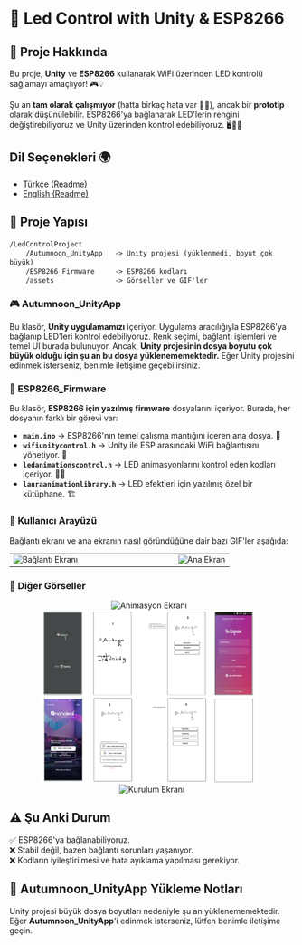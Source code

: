 # 🌟 Led Control with Unity & ESP8266

## 🚀 Proje Hakkında
Bu proje, **Unity** ve **ESP8266** kullanarak WiFi üzerinden LED kontrolü sağlamayı amaçlıyor! 🎮💡

Şu an **tam olarak çalışmıyor** (hatta birkaç hata var 🤦‍♂️), ancak bir **prototip** olarak düşünülebilir. ESP8266'ya bağlanarak LED'lerin rengini değiştirebiliyoruz ve Unity üzerinden kontrol edebiliyoruz. 🖥️📡✨

## Dil Seçenekleri 🌍
- [Türkçe (Readme)](readme.tr.md)
- [English (Readme)](readme.md)

## 📂 Proje Yapısı

```
/LedControlProject
    /Autumnoon_UnityApp   -> Unity projesi (yüklenmedi, boyut çok büyük)
    /ESP8266_Firmware     -> ESP8266 kodları
    /assets               -> Görseller ve GIF'ler
```

### 🎮 Autumnoon_UnityApp
Bu klasör, **Unity uygulamamızı** içeriyor. Uygulama aracılığıyla ESP8266'ya bağlanıp LED'leri kontrol edebiliyoruz. Renk seçimi, bağlantı işlemleri ve temel UI burada bulunuyor. Ancak, **Unity projesinin dosya boyutu çok büyük olduğu için şu an bu dosya yüklenememektedir.** Eğer Unity projesini edinmek isterseniz, benimle iletişime geçebilirsiniz.



### 🔧 ESP8266_Firmware
Bu klasör, **ESP8266 için yazılmış firmware** dosyalarını içeriyor. Burada, her dosyanın farklı bir görevi var:

- **`main.ino`** → ESP8266'nın temel çalışma mantığını içeren ana dosya. 📜
- **`wifiunitycontrol.h`** → Unity ile ESP arasındaki WiFi bağlantısını yönetiyor. 📡
- **`ledanimationscontrol.h`** → LED animasyonlarını kontrol eden kodları içeriyor. 🌈✨
- **`lauraanimationlibrary.h`** → LED efektleri için yazılmış özel bir kütüphane. 🏗️

### 🎨 Kullanıcı Arayüzü
Bağlantı ekranı ve ana ekranın nasıl göründüğüne dair bazı GIF'ler aşağıda:

<div align="center">
  <table style="margin: auto;">
    <tr>
      <td><img src="assets/gif/connect_screen.gif" alt="Bağlantı Ekranı" width="300"></td>
      <td style="width: 150px;"></td> 
      <td><img src="assets/gif/home_screen.gif" alt="Ana Ekran" width="300"></td>
    </tr>
  </table>
</div>



### 📌 Diğer Görseller

<div align="center">
    <img src="assets/img/animasyonekranı.png" alt="Animasyon Ekranı" width="417,5" style="margin-right: 10px;">
    <img src="assets/img/kayıtekranı.png" alt="Kayıt Ekranı" width="383,3" style="margin-right: 10px;">
    <img src="assets/img/setupekranı.png" alt="Kurulum Ekranı" width="399,1">
</div>

## ⚠️ Şu Anki Durum
✅ ESP8266'ya bağlanabiliyoruz.  
❌ Stabil değil, bazen bağlantı sorunları yaşanıyor.  
❌ Kodların iyileştirilmesi ve hata ayıklama yapılması gerekiyor.  

## 📂 Autumnoon_UnityApp Yükleme Notları

Unity projesi büyük dosya boyutları nedeniyle şu an yüklenememektedir. Eğer **Autumnoon_UnityApp**'i edinmek isterseniz, lütfen benimle iletişime geçin.
